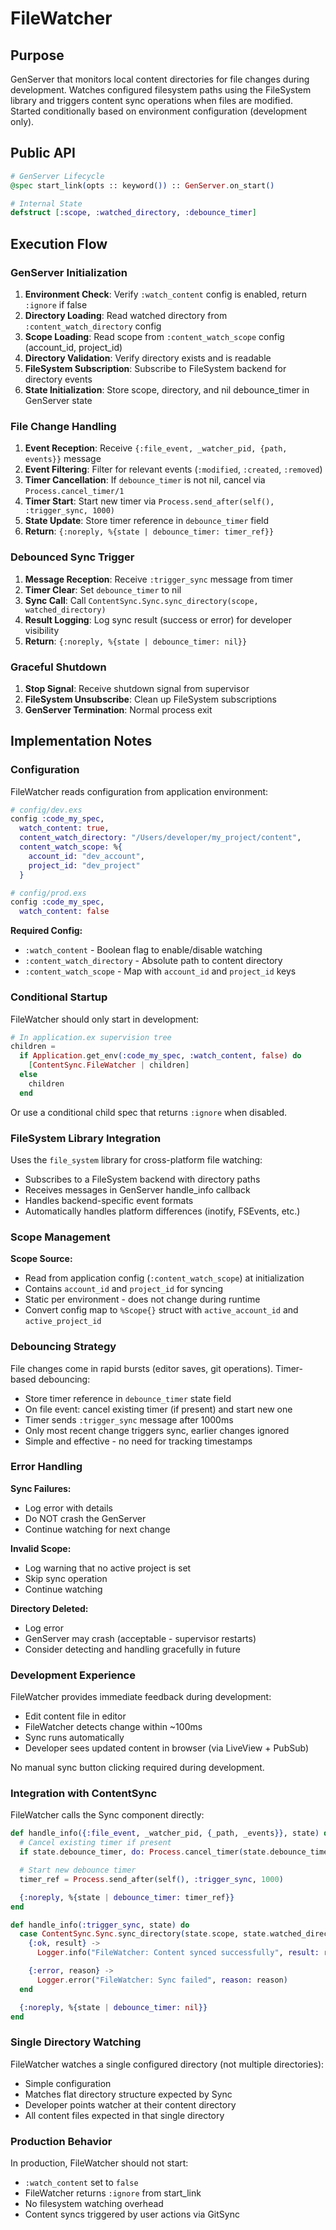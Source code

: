 # FileWatcher

## Purpose

GenServer that monitors local content directories for file changes during development. Watches configured filesystem paths using the FileSystem library and triggers content sync operations when files are modified. Started conditionally based on environment configuration (development only).

## Public API

```elixir
# GenServer Lifecycle
@spec start_link(opts :: keyword()) :: GenServer.on_start()

# Internal State
defstruct [:scope, :watched_directory, :debounce_timer]
```

## Execution Flow

### GenServer Initialization

1. **Environment Check**: Verify `:watch_content` config is enabled, return `:ignore` if false
2. **Directory Loading**: Read watched directory from `:content_watch_directory` config
3. **Scope Loading**: Read scope from `:content_watch_scope` config (account_id, project_id)
4. **Directory Validation**: Verify directory exists and is readable
5. **FileSystem Subscription**: Subscribe to FileSystem backend for directory events
6. **State Initialization**: Store scope, directory, and nil debounce_timer in GenServer state

### File Change Handling

1. **Event Reception**: Receive `{:file_event, _watcher_pid, {path, events}}` message
2. **Event Filtering**: Filter for relevant events (`:modified`, `:created`, `:removed`)
3. **Timer Cancellation**: If `debounce_timer` is not nil, cancel via `Process.cancel_timer/1`
4. **Timer Start**: Start new timer via `Process.send_after(self(), :trigger_sync, 1000)`
5. **State Update**: Store timer reference in `debounce_timer` field
6. **Return**: `{:noreply, %{state | debounce_timer: timer_ref}}`

### Debounced Sync Trigger

1. **Message Reception**: Receive `:trigger_sync` message from timer
2. **Timer Clear**: Set `debounce_timer` to nil
3. **Sync Call**: Call `ContentSync.Sync.sync_directory(scope, watched_directory)`
4. **Result Logging**: Log sync result (success or error) for developer visibility
5. **Return**: `{:noreply, %{state | debounce_timer: nil}}`

### Graceful Shutdown

1. **Stop Signal**: Receive shutdown signal from supervisor
2. **FileSystem Unsubscribe**: Clean up FileSystem subscriptions
3. **GenServer Termination**: Normal process exit

## Implementation Notes

### Configuration

FileWatcher reads configuration from application environment:

```elixir
# config/dev.exs
config :code_my_spec,
  watch_content: true,
  content_watch_directory: "/Users/developer/my_project/content",
  content_watch_scope: %{
    account_id: "dev_account",
    project_id: "dev_project"
  }

# config/prod.exs
config :code_my_spec,
  watch_content: false
```

**Required Config:**
- `:watch_content` - Boolean flag to enable/disable watching
- `:content_watch_directory` - Absolute path to content directory
- `:content_watch_scope` - Map with `account_id` and `project_id` keys

### Conditional Startup

FileWatcher should only start in development:

```elixir
# In application.ex supervision tree
children =
  if Application.get_env(:code_my_spec, :watch_content, false) do
    [ContentSync.FileWatcher | children]
  else
    children
  end
```

Or use a conditional child spec that returns `:ignore` when disabled.

### FileSystem Library Integration

Uses the `file_system` library for cross-platform file watching:

- Subscribes to a FileSystem backend with directory paths
- Receives messages in GenServer handle_info callback
- Handles backend-specific event formats
- Automatically handles platform differences (inotify, FSEvents, etc.)

### Scope Management

**Scope Source:**
- Read from application config (`:content_watch_scope`) at initialization
- Contains `account_id` and `project_id` for syncing
- Static per environment - does not change during runtime
- Convert config map to `%Scope{}` struct with `active_account_id` and `active_project_id`

### Debouncing Strategy

File changes come in rapid bursts (editor saves, git operations). Timer-based debouncing:

- Store timer reference in `debounce_timer` state field
- On file event: cancel existing timer (if present) and start new one
- Timer sends `:trigger_sync` message after 1000ms
- Only most recent change triggers sync, earlier changes ignored
- Simple and effective - no need for tracking timestamps

### Error Handling

**Sync Failures:**
- Log error with details
- Do NOT crash the GenServer
- Continue watching for next change

**Invalid Scope:**
- Log warning that no active project is set
- Skip sync operation
- Continue watching

**Directory Deleted:**
- Log error
- GenServer may crash (acceptable - supervisor restarts)
- Consider detecting and handling gracefully in future

### Development Experience

FileWatcher provides immediate feedback during development:

- Edit content file in editor
- FileWatcher detects change within ~100ms
- Sync runs automatically
- Developer sees updated content in browser (via LiveView + PubSub)

No manual sync button clicking required during development.

### Integration with ContentSync

FileWatcher calls the Sync component directly:

```elixir
def handle_info({:file_event, _watcher_pid, {_path, _events}}, state) do
  # Cancel existing timer if present
  if state.debounce_timer, do: Process.cancel_timer(state.debounce_timer)

  # Start new debounce timer
  timer_ref = Process.send_after(self(), :trigger_sync, 1000)

  {:noreply, %{state | debounce_timer: timer_ref}}
end

def handle_info(:trigger_sync, state) do
  case ContentSync.Sync.sync_directory(state.scope, state.watched_directory) do
    {:ok, result} ->
      Logger.info("FileWatcher: Content synced successfully", result: result)

    {:error, reason} ->
      Logger.error("FileWatcher: Sync failed", reason: reason)
  end

  {:noreply, %{state | debounce_timer: nil}}
end
```

### Single Directory Watching

FileWatcher watches a single configured directory (not multiple directories):

- Simple configuration
- Matches flat directory structure expected by Sync
- Developer points watcher at their content directory
- All content files expected in that single directory

### Production Behavior

In production, FileWatcher should not start:

- `:watch_content` set to `false`
- FileWatcher returns `:ignore` from start_link
- No filesystem watching overhead
- Content syncs triggered by user actions via GitSync